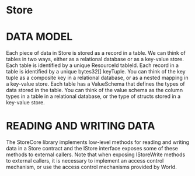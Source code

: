 # Store

# DATA MODEL

Each piece of data in Store is stored as a record in a table. We can think of tables in two ways, either as a relational database or as a key-value store.
Each table is identified by a unique ResourceId tableId.
Each record in a table is identified by a unique bytes32[] keyTuple. You can think of the key tuple as a composite key in a relational database, or as a nested mapping in a key-value store.
Each table has a ValueSchema that defines the types of data stored in the table. You can think of the value schema as the column types in a table in a relational database, or the type of structs stored in a key-value store.

# READING AND WRITING DATA

The StoreCore library implements low-level methods for reading and writing data in a Store contract and the IStore interface exposes some of these methods to external callers.
Note that when exposing IStoreWrite methods to external callers, it is necessary to implement an access control mechanism, or use the access control mechanisms provided by World.
